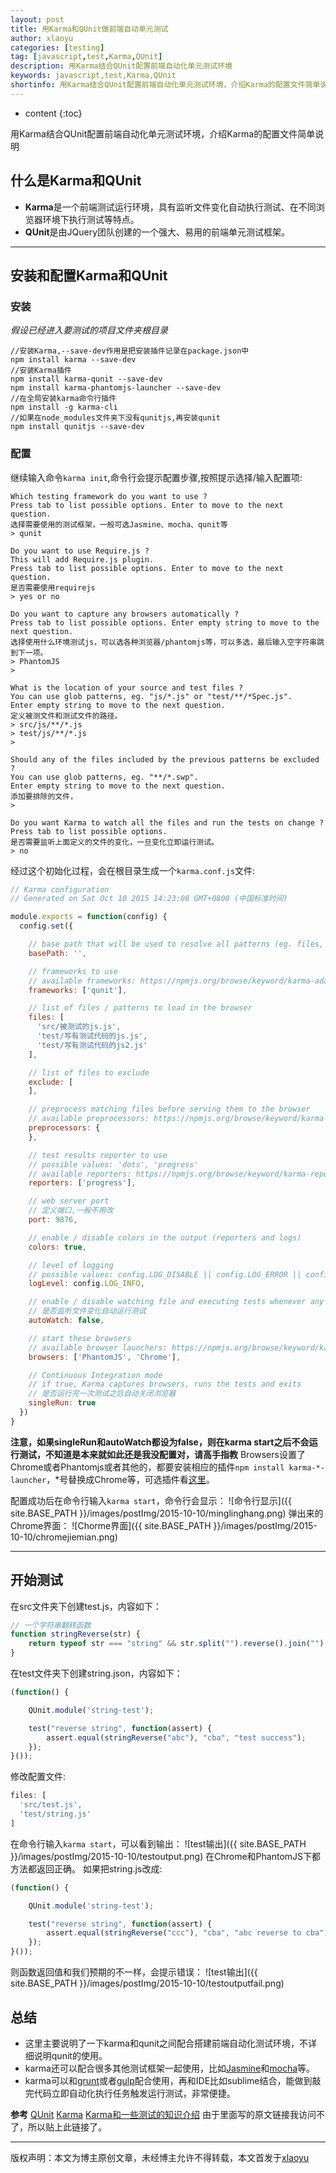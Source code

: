 ```yaml
---
layout: post
title: 用Karma和QUnit做前端自动单元测试
author: xlaoyu
categories: [testing]
tag: [javascript,test,Karma,QUnit]
description: 用Karma结合QUnit配置前端自动化单元测试环境
keywords: javascript,test,Karma,QUnit
shortinfo: 用Karma结合QUnit配置前端自动化单元测试环境，介绍Karma的配置文件简单说明
---
```


* content
{:toc}

用Karma结合QUnit配置前端自动化单元测试环境，介绍Karma的配置文件简单说明



## 什么是Karma和QUnit

* **Karma**是一个前端测试运行环境，具有监听文件变化自动执行测试、在不同浏览器环境下执行测试等特点。
* **QUnit**是由JQuery团队创建的一个强大、易用的前端单元测试框架。

-----------

## 安装和配置Karma和QUnit

### 安装

*假设已经进入要测试的项目文件夹根目录*
```
//安装Karma,--save-dev作用是把安装插件记录在package.json中
npm install karma --save-dev
//安装Karma插件
npm install karma-qunit --save-dev
npm install karma-phantomjs-launcher --save-dev
//在全局安装karma命令行插件
npm install -g karma-cli
//如果在node_modules文件夹下没有qunitjs,再安装qunit
npm install qunitjs --save-dev
```

### 配置

继续输入命令`karma init`,命令行会提示配置步骤,按照提示选择/输入配置项:

```
Which testing framework do you want to use ?
Press tab to list possible options. Enter to move to the next question.
选择需要使用的测试框架，一般可选Jasmine、mocha、qunit等
> qunit

Do you want to use Require.js ?
This will add Require.js plugin.
Press tab to list possible options. Enter to move to the next question.
是否需要使用requirejs
> yes or no

Do you want to capture any browsers automatically ?
Press tab to list possible options. Enter empty string to move to the next question.
选择使用什么环境测试js，可以选各种浏览器/phantomjs等，可以多选，最后输入空字符串跳到下一项。
> PhantomJS
>

What is the location of your source and test files ?
You can use glob patterns, eg. "js/*.js" or "test/**/*Spec.js".
Enter empty string to move to the next question.
定义被测文件和测试文件的路径。
> src/js/**/*.js
> test/js/**/*.js
>

Should any of the files included by the previous patterns be excluded ?
You can use glob patterns, eg. "**/*.swp".
Enter empty string to move to the next question.
添加要排除的文件，
>

Do you want Karma to watch all the files and run the tests on change ?
Press tab to list possible options.
是否需要监听上面定义的文件的变化，一旦变化立即运行测试。
> no
```

经过这个初始化过程，会在根目录生成一个`karma.conf.js`文件:

```js
// Karma configuration
// Generated on Sat Oct 10 2015 14:23:08 GMT+0800 (中国标准时间)

module.exports = function(config) {
  config.set({

    // base path that will be used to resolve all patterns (eg. files, exclude)
    basePath: '',

    // frameworks to use
    // available frameworks: https://npmjs.org/browse/keyword/karma-adapter
    frameworks: ['qunit'],

    // list of files / patterns to load in the browser
    files: [
      'src/被测试的js.js',
      'test/写有测试代码的js.js',
      'test/写有测试代码的js2.js'
    ],

    // list of files to exclude
    exclude: [
    ],

    // preprocess matching files before serving them to the browser
    // available preprocessors: https://npmjs.org/browse/keyword/karma-preprocessor
    preprocessors: {
    },

    // test results reporter to use
    // possible values: 'dots', 'progress'
    // available reporters: https://npmjs.org/browse/keyword/karma-reporter
    reporters: ['progress'],

    // web server port
    // 定义端口,一般不用改
    port: 9876,

    // enable / disable colors in the output (reporters and logs)
    colors: true,

    // level of logging
    // possible values: config.LOG_DISABLE || config.LOG_ERROR || config.LOG_WARN || config.LOG_INFO || config.LOG_DEBUG
    logLevel: config.LOG_INFO,

    // enable / disable watching file and executing tests whenever any file changes
    // 是否监听文件变化自动运行测试
    autoWatch: false,

    // start these browsers
    // available browser launchers: https://npmjs.org/browse/keyword/karma-launcher
    browsers: ['PhantomJS', 'Chrome'],

    // Continuous Integration mode
    // if true, Karma captures browsers, runs the tests and exits
    // 是否运行完一次测试之后自动关闭浏览器
    singleRun: true
  })
}
```

**注意，如果singleRun和autoWatch都设为false，则在karma start之后不会运行测试，不知道是本来就如此还是我没配置对，请高手指教**
Browsers设置了Chrome或者Phantomjs或者其他的，都要安装相应的插件`npm install karma-*-launcher`，*号替换成Chrome等，可选插件看[这里](http://karma-runner.github.io/0.12/config/browsers.html)。

配置成功后在命令行输入`karma start`，命令行会显示：
![命令行显示]({{ site.BASE_PATH }}/images/postImg/2015-10-10/minglinghang.png)
弹出来的Chrome界面：
![Chorme界面]({{ site.BASE_PATH }}/images/postImg/2015-10-10/chromejiemian.png)

-----------

## 开始测试

在src文件夹下创建test.js，内容如下：

```js
// 一个字符串翻转函数
function stringReverse(str) {
    return typeof str === "string" && str.split("").reverse().join("");
}
```

在test文件夹下创建string.json，内容如下：

```js
(function() {

    QUnit.module('string-test');

    test("reverse string", function(assert) {
        assert.equal(stringReverse("abc"), "cba", "test success");
    });
}());
```

修改配置文件:

```js
files: [
  'src/test.js',
  'test/string.js'
]
```

在命令行输入`karma start`，可以看到输出：
![test输出]({{ site.BASE_PATH }}/images/postImg/2015-10-10/testoutput.png)
在Chrome和PhantomJS下都方法都返回正确。
如果把string.js改成:

```js
(function() {

    QUnit.module('string-test');

    test("reverse string", function(assert) {
        assert.equal(stringReverse("ccc"), "cba", "abc reverse to cba");
    });
}());
```

则函数返回值和我们预期的不一样，会提示错误：
![test输出]({{ site.BASE_PATH }}/images/postImg/2015-10-10/testoutputfail.png)

## 总结

* 这里主要说明了一下karma和qunit之间配合搭建前端自动化测试环境，不详细说明qunit的使用。
* karma还可以配合很多其他测试框架一起使用，比如[Jasmine](http://jasmine.github.io/)和[mocha](https://mochajs.org/)等。
* karma可以和[grunt](http://gruntjs.com/)或者[gulp](http://gulpjs.com/)配合使用，再和IDE比如sublime结合，能做到敲完代码立即自动化执行任务触发运行测试，非常便捷。

**参考**
[QUnit](http://qunitjs.com/)
[Karma](http://karma-runner.github.io/0.13/index.html)
[Karma和一些测试的知识介绍](http://www.douban.com/note/334051223/) 由于里面写的原文链接我访问不了，所以贴上此链接了。

--------

版权声明：本文为博主原创文章，未经博主允许不得转载，本文首发于[xlaoyu](https://www.xlaoyu.info)